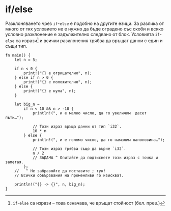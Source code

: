 # if/else

Разклоняването чрез `if`-`else` е подобно на другите езици. За разлика от много
от тях условието не е нужно да бъде оградено със скоби и всяко условно
разклонение е задължително следвано от блок. Условията `if`-`else` са изрази[^expressions] и
всички разклонения трябва да връщат данни с един и същи тип.

```rust,editable
fn main() {
    let n = 5;

    if n < 0 {
        print!("{} е отрицателно", n);
    } else if n > 0 {
        print!("{} е положително", n);
    } else {
        print!("{} е нула", n);
    }

    let big_n =
        if n < 10 && n > -10 {
            println!(", и е малко число, да го увеличим  десет пъти…");

            // Този израз връща данни от тип `i32`.
            10 * n
        } else {
            println!(", и е голямо число, да го намалим наполовина…");

            // Този израз трябва също да върне `i32`.
            n / 2
            // ЗАДАЧА ^ Опитайте да подтиснете този израз с точка и запетая.
        };
    //   ^ Не забравяйте да поставите ; тук!
    // Всички обвързвания на променливи го изискват.

    println!("{} -> {}", n, big_n);
}
```

[^expressions]: `if`-`else` са изрази – това означава, че връщат стойност (бел. прев.)
